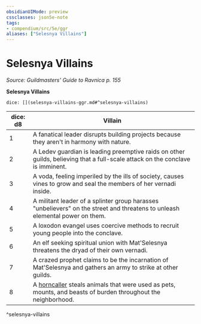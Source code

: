 ```yaml
---
obsidianUIMode: preview
cssclasses: json5e-note
tags:
- compendium/src/5e/ggr
aliases: ["Selesnya Villains"]
---
```

# Selesnya Villains
*Source: Guildmasters' Guide to Ravnica p. 155* 

**Selesnya Villains**

`dice: [](selesnya-villains-ggr.md#^selesnya-villains)`

| dice: d8 | Villain |
|----------|---------|
| 1 | A fanatical leader disrupts building projects because they aren't in harmony with nature. |
| 2 | A Ledev guardian is leading preemptive raids on other guilds, believing that a full-scale attack on the conclave is imminent. |
| 3 | A voda, feeling imperiled by the ills of society, causes vines to grow and seal the members of her vernadi inside. |
| 4 | A militant leader of a splinter group harasses "unbelievers" on the street and threatens to unleash elemental power on them. |
| 5 | A loxodon evangel uses coercive methods to recruit young people into the conclave. |
| 6 | An elf seeking spiritual union with Mat'Selesnya threatens the dryad of their own vernadi. |
| 7 | A crazed prophet claims to be the incarnation of Mat'Selesnya and gathers an army to strike at other guilds. |
| 8 | A [horncaller](/3-Mechanics/CLI/bestiary/humanoid/horncaller-ggr.md) steals animals that were used as pets, mounts, and beasts of burden throughout the neighborhood. |
^selesnya-villains